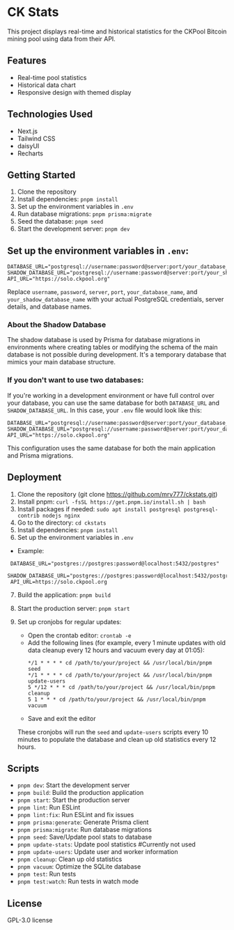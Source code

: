 # CK Stats

This project displays real-time and historical statistics for the CKPool Bitcoin mining pool using data from their API.

## Features

- Real-time pool statistics
- Historical data chart
- Responsive design with themed display

## Technologies Used

- Next.js
- Tailwind CSS
- daisyUI
- Recharts

## Getting Started

1. Clone the repository
2. Install dependencies: `pnpm install`
3. Set up the environment variables in `.env`
4. Run database migrations: `pnpm prisma:migrate`
5. Seed the database: `pnpm seed`
6. Start the development server: `pnpm dev`

## Set up the environment variables in `.env`:
   ```
   DATABASE_URL="postgresql://username:password@server:port/your_database_name"
   SHADOW_DATABASE_URL="postgresql://username:password@server:port/your_shadow_database_name"
   API_URL="https://solo.ckpool.org"
   ```
   Replace `username`, `password`, `server`, `port`, `your_database_name`, and `your_shadow_database_name` with your actual PostgreSQL credentials, server details, and database names.

   ### About the Shadow Database
   The shadow database is used by Prisma for database migrations in environments where creating tables or modifying the schema of the main database is not possible during development. It's a temporary database that mimics your main database structure.

   ### If you don't want to use two databases:
   If you're working in a development environment or have full control over your database, you can use the same database for both `DATABASE_URL` and `SHADOW_DATABASE_URL`. In this case, your `.env` file would look like this:

   ```
   DATABASE_URL="postgresql://username:password@server:port/your_database_name"
   SHADOW_DATABASE_URL="postgresql://username:password@server:port/your_database_name"
   API_URL="https://solo.ckpool.org"
   ```

   This configuration uses the same database for both the main application and Prisma migrations.

## Deployment

1. Clone the repository (git clone https://github.com/mrv777/ckstats.git)
2. Install pnpm: `curl -fsSL https://get.pnpm.io/install.sh | bash`
3. Install packages if needed: `sudo apt install postgresql postgresql-contrib nodejs nginx`
2. Go to the directory: `cd ckstats`
3. Install dependencies: `pnpm install`
4. Set up the environment variables in `.env`
  - Example:
  ```
   DATABASE_URL="postgres://postgres:password@localhost:5432/postgres"
   SHADOW_DATABASE_URL="postgres://postgres:password@localhost:5432/postgres"
   API_URL=https://solo.ckpool.org
  ```
7. Build the application: `pnpm build`
8. Start the production server: `pnpm start`
9. Set up cronjobs for regular updates:
   - Open the crontab editor: `crontab -e`
   - Add the following lines (for example, every 1 minute updates with old data cleanup every 12 hours and vacuum every day at 01:05):
     ```
     */1 * * * * cd /path/to/your/project && /usr/local/bin/pnpm seed
     */1 * * * * cd /path/to/your/project && /usr/local/bin/pnpm update-users
     5 */12 * * * cd /path/to/your/project && /usr/local/bin/pnpm cleanup
     5 1 * * * cd /path/to/your/project && /usr/local/bin/pnpm vacuum
     ```
   - Save and exit the editor
   
   These cronjobs will run the `seed` and `update-users` scripts every 10 minutes to populate the database and clean up old statistics every 12 hours.


## Scripts

- `pnpm dev`: Start the development server
- `pnpm build`: Build the production application
- `pnpm start`: Start the production server
- `pnpm lint`: Run ESLint
- `pnpm lint:fix`: Run ESLint and fix issues
- `pnpm prisma:generate`: Generate Prisma client
- `pnpm prisma:migrate`: Run database migrations
- `pnpm seed`: Save/Update pool stats to database
- `pnpm update-stats`: Update pool statistics #Currently not used
- `pnpm update-users`: Update user and worker information
- `pnpm cleanup`: Clean up old statistics
- `pnpm vacuum`: Optimize the SQLite database
- `pnpm test`: Run tests
- `pnpm test:watch`: Run tests in watch mode

## License

GPL-3.0 license